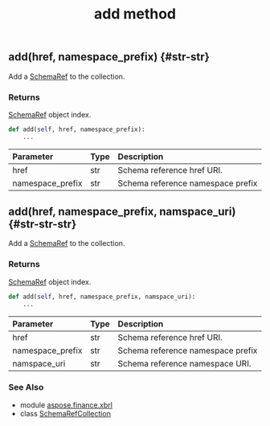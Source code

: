 ﻿---
title: add method
second_title: Aspose.Finance for Python via .NET API References
description: 
type: docs
weight: 20
url: /python-net/aspose.finance.xbrl/schemarefcollection/add/
is_root: false
---

## add(href, namespace_prefix) {#str-str}

Add a [SchemaRef](/finance/python-net/aspose.finance.xbrl/schemaref) to the collection.

### Returns 


[SchemaRef](/finance/python-net/aspose.finance.xbrl/schemaref) object index.


```python
def add(self, href, namespace_prefix):
    ...
```


| Parameter | Type | Description |
| :- | :- | :- |
| href | str | Schema reference href URI. |
| namespace_prefix | str | Schema reference namespace prefix |


## add(href, namespace_prefix, namspace_uri) {#str-str-str}

Add a [SchemaRef](/finance/python-net/aspose.finance.xbrl/schemaref) to the collection.

### Returns 


[SchemaRef](/finance/python-net/aspose.finance.xbrl/schemaref) object index.


```python
def add(self, href, namespace_prefix, namspace_uri):
    ...
```


| Parameter | Type | Description |
| :- | :- | :- |
| href | str | Schema reference href URI. |
| namespace_prefix | str | Schema reference namespace prefix |
| namspace_uri | str | Schema reference namespace URI. |



### See Also
* module [aspose.finance.xbrl](../../)
* class [SchemaRefCollection](/finance/python-net/aspose.finance.xbrl/schemarefcollection)
